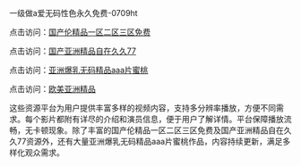 一级做a爱无码性色永久免费-0709ht

点击访问：<a href="https://heiliaoxqkkct.pages.dev">国产伦精品一区二区三区免费</a>

点击访问：<a href="https://heiliaoxwd5i8.pages.dev">国产亚洲精品自在久久77</a>

点击访问：<a href="https://heiliaowt0d7p.pages.dev">亚洲爆乳无码精品aaa片蜜桃</a>

点击访问：<a href="https://heiliaoga6s9v.pages.dev">欧美亚洲精品</a>

这些资源平台为用户提供丰富多样的视频内容，支持多分辨率播放，方便不同需求。每个影片都附有详尽的介绍和演员信息，便于用户了解详情。平台保障播放流畅，无卡顿现象。除了丰富的国产伦精品一区二区三区免费及国产亚洲精品自在久久77资源外，还有大量亚洲爆乳无码精品aaa片蜜桃作品，内容持续更新，满足多样化观众需求。

<span style="display:none;">[Canonical link](）</span>
